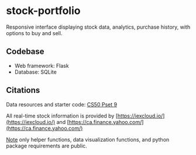 # stock-portfolio

Responsive interface displaying stock data, analytics, purchase history, with options to buy and sell.

## Codebase

* Web framework: Flask
* Database: SQLite

## Citations

Data resources and starter code: [CS50 Pset 9](https://cs50.harvard.edu/x/2023/psets/9/finance/)

All real-time stock information is provided by [https://iexcloud.io/](https://iexcloud.io/) and [https://ca.finance.yahoo.com/](https://ca.finance.yahoo.com/)

[Note](https://cs50.harvard.edu/x/2023/honesty/) only helper functions, data visualization functions, and python package requirements are public.

